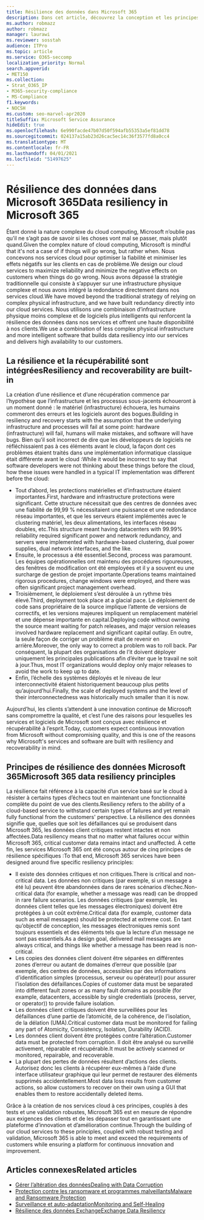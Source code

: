 ```yaml
---
title: Résilience des données dans Microsoft 365
description: Dans cet article, découvrez la conception et les principes de résilience et de récupération des données dans Microsoft 365.
ms.author: robmazz
author: robmazz
manager: laurawi
ms.reviewer: sosstah
audience: ITPro
ms.topic: article
ms.service: O365-seccomp
localization_priority: Normal
search.appverid:
- MET150
ms.collection:
- Strat_O365_IP
- M365-security-compliance
- MS-Compliance
f1.keywords:
- NOCSH
ms.custom: seo-marvel-apr2020
titleSuffix: Microsoft Service Assurance
hideEdit: true
ms.openlocfilehash: 6e990facde47b07d50f594afb55353a5ef81dd78
ms.sourcegitcommit: 024137a15ab23d26cac5ec14c36f3577fd8a0cc4
ms.translationtype: MT
ms.contentlocale: fr-FR
ms.lasthandoff: 04/01/2021
ms.locfileid: "51497625"
---
```

# <a name="data-resiliency-in-microsoft-365"></a><span data-ttu-id="86096-103">Résilience des données dans Microsoft 365</span><span class="sxs-lookup"><span data-stu-id="86096-103">Data resiliency in Microsoft 365</span></span>

<span data-ttu-id="86096-104">Étant donné la nature complexe du cloud computing, Microsoft n’oublie pas qu’il ne s’agit pas de savoir si les choses vont mal se passer, mais plutôt quand.</span><span class="sxs-lookup"><span data-stu-id="86096-104">Given the complex nature of cloud computing, Microsoft is mindful that it's not a case of if things will go wrong, but rather when.</span></span> <span data-ttu-id="86096-105">Nous concevons nos services cloud pour optimiser la fiabilité et minimiser les effets négatifs sur les clients en cas de problème.</span><span class="sxs-lookup"><span data-stu-id="86096-105">We design our cloud services to maximize reliability and minimize the negative effects on customers when things do go wrong.</span></span> <span data-ttu-id="86096-106">Nous avons dépassé la stratégie traditionnelle qui consiste à s’appuyer sur une infrastructure physique complexe et nous avons intégré la redondance directement dans nos services cloud.</span><span class="sxs-lookup"><span data-stu-id="86096-106">We have moved beyond the traditional strategy of relying on complex physical infrastructure, and we have built redundancy directly into our cloud services.</span></span> <span data-ttu-id="86096-107">Nous utilisons une combinaison d’infrastructure physique moins complexe et de logiciels plus intelligents qui renforcent la résilience des données dans nos services et offrent une haute disponibilité à nos clients.</span><span class="sxs-lookup"><span data-stu-id="86096-107">We use a combination of less complex physical infrastructure and more intelligent software that builds data resiliency into our services and delivers high availability to our customers.</span></span>

## <a name="resiliency-and-recoverability-are-built-in"></a><span data-ttu-id="86096-108">La résilience et la récupérabilité sont intégrées</span><span class="sxs-lookup"><span data-stu-id="86096-108">Resiliency and recoverability are built-in</span></span>

<span data-ttu-id="86096-109">La création d’une résilience et d’une récupération commence par l’hypothèse que l’infrastructure et les processus sous-jacents échoueront à un moment donné : le matériel (infrastructure) échouera, les humains commeront des erreurs et les logiciels auront des bogues.</span><span class="sxs-lookup"><span data-stu-id="86096-109">Building in resiliency and recovery starts with the assumption that the underlying infrastructure and processes will fail at some point: hardware (infrastructure) will fail, humans will make mistakes, and software will have bugs.</span></span> <span data-ttu-id="86096-110">Bien qu’il soit incorrect de dire que les développeurs de logiciels ne réfléchissaient pas à ces éléments avant le cloud, la façon dont ces problèmes étaient traités dans une implémentation informatique classique était différente avant le cloud :</span><span class="sxs-lookup"><span data-stu-id="86096-110">While it would be incorrect to say that software developers were not thinking about these things before the cloud, how these issues were handled in a typical IT implementation was different before the cloud:</span></span>

- <span data-ttu-id="86096-111">Tout d’abord, les protections matérielles et d’infrastructure étaient importantes.</span><span class="sxs-lookup"><span data-stu-id="86096-111">First, hardware and infrastructure protections were significant.</span></span> <span data-ttu-id="86096-112">Cette structure nécessitait que des centres de données avec une fiabilité de 99,99 % nécessitaient une puissance et une redondance réseau importantes, et que les serveurs étaient implémentés avec le clustering matériel, les deux alimentations, les interfaces réseau doubles, etc.</span><span class="sxs-lookup"><span data-stu-id="86096-112">This structure meant having datacenters with 99.99% reliability required significant power and network redundancy, and servers were implemented with hardware-based clustering, dual power supplies, dual network interfaces, and the like.</span></span>
- <span data-ttu-id="86096-113">Ensuite, le processus a été essentiel.</span><span class="sxs-lookup"><span data-stu-id="86096-113">Second, process was paramount.</span></span> <span data-ttu-id="86096-114">Les équipes opérationnelles ont maintenu des procédures rigoureuses, des fenêtres de modification ont été employées et il y a souvent eu une surcharge de gestion de projet importante.</span><span class="sxs-lookup"><span data-stu-id="86096-114">Operations teams maintained rigorous procedures, change windows were employed, and there was often significant project management overhead.</span></span>
- <span data-ttu-id="86096-115">Troisièmement, le déploiement s’est déroulée à un rythme très élevé.</span><span class="sxs-lookup"><span data-stu-id="86096-115">Third, deployment took place at a glacial pace.</span></span> <span data-ttu-id="86096-116">Le déploiement de code sans propriétaire de la source implique l’attente de versions de correctifs, et les versions majeures impliquent un remplacement matériel et une dépense importante en capital.</span><span class="sxs-lookup"><span data-stu-id="86096-116">Deploying code without owning the source meant waiting for patch releases, and major version releases involved hardware replacement and significant capital outlay.</span></span> <span data-ttu-id="86096-117">En outre, la seule façon de corriger un problème était de revenir en arrière.</span><span class="sxs-lookup"><span data-stu-id="86096-117">Moreover, the only way to correct a problem was to roll back.</span></span> <span data-ttu-id="86096-118">Par conséquent, la plupart des organisations de l’it doivent déployer uniquement les principales publications afin d’éviter que le travail ne soit à jour.</span><span class="sxs-lookup"><span data-stu-id="86096-118">Thus, most IT organizations would deploy only major releases to avoid the work to keep up to date.</span></span>
- <span data-ttu-id="86096-119">Enfin, l’échelle des systèmes déployés et le niveau de leur interconnectivité étaient historiquement beaucoup plus petits qu’aujourd’hui.</span><span class="sxs-lookup"><span data-stu-id="86096-119">Finally, the scale of deployed systems and the level of their interconnectedness was historically much smaller than it is now.</span></span>

<span data-ttu-id="86096-120">Aujourd’hui, les clients s’attendent à une innovation continue de Microsoft sans compromettre la qualité, et c’est l’une des raisons pour lesquelles les services et logiciels de Microsoft sont conçus avec résilience et récupérabilité à l’esprit.</span><span class="sxs-lookup"><span data-stu-id="86096-120">Today, customers expect continuous innovation from Microsoft without compromising quality, and this is one of the reasons why Microsoft's services and software are built with resiliency and recoverability in mind.</span></span>

## <a name="microsoft-365-data-resiliency-principles"></a><span data-ttu-id="86096-121">Principes de résilience des données Microsoft 365</span><span class="sxs-lookup"><span data-stu-id="86096-121">Microsoft 365 data resiliency principles</span></span>

<span data-ttu-id="86096-122">La résilience fait référence à la capacité d’un service basé sur le cloud à résister à certains types d’échecs tout en maintenant une fonctionnalité complète du point de vue des clients.</span><span class="sxs-lookup"><span data-stu-id="86096-122">Resiliency refers to the ability of a cloud-based service to withstand certain types of failures and yet remain fully functional from the customers' perspective.</span></span> <span data-ttu-id="86096-123">La résilience des données signifie que, quelles que soit les défaillances qui se produisent dans Microsoft 365, les données client critiques restent intactes et non affectées.</span><span class="sxs-lookup"><span data-stu-id="86096-123">Data resiliency means that no matter what failures occur within Microsoft 365, critical customer data remains intact and unaffected.</span></span> <span data-ttu-id="86096-124">À cette fin, les services Microsoft 365 ont été conçus autour de cinq principes de résilience spécifiques :</span><span class="sxs-lookup"><span data-stu-id="86096-124">To that end, Microsoft 365 services have been designed around five specific resiliency principles:</span></span>

- <span data-ttu-id="86096-125">Il existe des données critiques et non critiques.</span><span class="sxs-lookup"><span data-stu-id="86096-125">There is critical and non-critical data.</span></span> <span data-ttu-id="86096-126">Les données non critiques (par exemple, si un message a été lu) peuvent être abandonnées dans de rares scénarios d’échec.</span><span class="sxs-lookup"><span data-stu-id="86096-126">Non-critical data (for example, whether a message was read) can be dropped in rare failure scenarios.</span></span> <span data-ttu-id="86096-127">Les données critiques (par exemple, les données client telles que les messages électroniques) doivent être protégées à un coût extrême.</span><span class="sxs-lookup"><span data-stu-id="86096-127">Critical data (for example, customer data such as email messages) should be protected at extreme cost.</span></span> <span data-ttu-id="86096-128">En tant qu’objectif de conception, les messages électroniques remis sont toujours essentiels et des éléments tels que la lecture d’un message ne sont pas essentiels.</span><span class="sxs-lookup"><span data-stu-id="86096-128">As a design goal, delivered mail messages are always critical, and things like whether a message has been read is non-critical.</span></span>
- <span data-ttu-id="86096-129">Les copies des données client doivent être séparées en différentes zones d’erreur ou autant de domaines d’erreur que possible (par exemple, des centres de données, accessibles par des informations d’identification simples (processus, serveur ou opérateur)) pour assurer l’isolation des défaillances.</span><span class="sxs-lookup"><span data-stu-id="86096-129">Copies of customer data must be separated into different fault zones or as many fault domains as possible (for example, datacenters, accessible by single credentials (process, server, or operator)) to provide failure isolation.</span></span> 
- <span data-ttu-id="86096-130">Les données client critiques doivent être surveillées pour les défaillances d’une partie de l’atomicité, de la cohérence, de l’isolation, de la délation (UMA).</span><span class="sxs-lookup"><span data-stu-id="86096-130">Critical customer data must be monitored for failing any part of Atomicity, Consistency, Isolation, Durability (ACID).</span></span>
- <span data-ttu-id="86096-131">Les données client doivent être protégées contre l’altération.</span><span class="sxs-lookup"><span data-stu-id="86096-131">Customer data must be protected from corruption.</span></span> <span data-ttu-id="86096-132">Il doit être analysé ou surveillé activement, réparable et récupérable.</span><span class="sxs-lookup"><span data-stu-id="86096-132">It must be actively scanned or monitored, repairable, and recoverable.</span></span>
- <span data-ttu-id="86096-133">La plupart des pertes de données résultent d’actions des clients. Autorisez donc les clients à récupérer eux-mêmes à l’aide d’une interface utilisateur graphique qui leur permet de restaurer des éléments supprimés accidentellement.</span><span class="sxs-lookup"><span data-stu-id="86096-133">Most data loss results from customer actions, so allow customers to recover on their own using a GUI that enables them to restore accidentally deleted items.</span></span>

<span data-ttu-id="86096-134">Grâce à la création de nos services cloud à ces principes, couplés à des tests et une validation robustes, Microsoft 365 est en mesure de répondre aux exigences des clients et de les dépasser tout en garantissant une plateforme d’innovation et d’amélioration continue.</span><span class="sxs-lookup"><span data-stu-id="86096-134">Through the building of our cloud services to these principles, coupled with robust testing and validation, Microsoft 365 is able to meet and exceed the requirements of customers while ensuring a platform for continuous innovation and improvement.</span></span>

## <a name="related-articles"></a><span data-ttu-id="86096-135">Articles connexes</span><span class="sxs-lookup"><span data-stu-id="86096-135">Related articles</span></span>

- [<span data-ttu-id="86096-136">Gérer l’altération des données</span><span class="sxs-lookup"><span data-stu-id="86096-136">Dealing with Data Corruption</span></span>](assurance-dealing-with-data-corruption.md)
- [<span data-ttu-id="86096-137">Protection contre les ransomware et programmes malveillants</span><span class="sxs-lookup"><span data-stu-id="86096-137">Malware and Ransomware Protection</span></span>](assurance-malware-and-ransomware-protection.md)
- [<span data-ttu-id="86096-138">Surveillance et auto-adaptation</span><span class="sxs-lookup"><span data-stu-id="86096-138">Monitoring and Self-Healing</span></span>](assurance-monitoring-and-self-healing.md)
- [<span data-ttu-id="86096-139">Résilience des données Exchange</span><span class="sxs-lookup"><span data-stu-id="86096-139">Exchange Data Resiliency</span></span>](assurance-exchange-data-resiliency.md)
